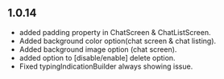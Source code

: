 ## 1.0.14

- added padding property in ChatScreen & ChatListScreen.
- Added background color option(chat screen & chat listing).
- Added background image option (chat screen).
- added option to [disable/enable] delete option.
- Fixed typingIndicationBuilder always showing issue.
